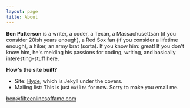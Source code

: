 ```yaml
---
layout: page
title: About
---
```


**Ben Patterson** is a writer, a coder, a Texan, a Massachusettsan (if you consider 20ish years enough), a Red Sox fan (if you consider a lifetime enough), a hiker, an army brat (sorta). If you know him: great! If you don't know him, he's melding his passions for coding, writing, and basically interesting-stuff here.

**How's the site built?**

* Site: [Hyde](https://hyde.getpoole.com), which is Jekyll under the covers.
* Mailing list: This is just `mailto` for now. Sorry to make you email me.

[ben@fifteenlinesoffame.com](mailto:ben@fifteenlinesoffame.com)
